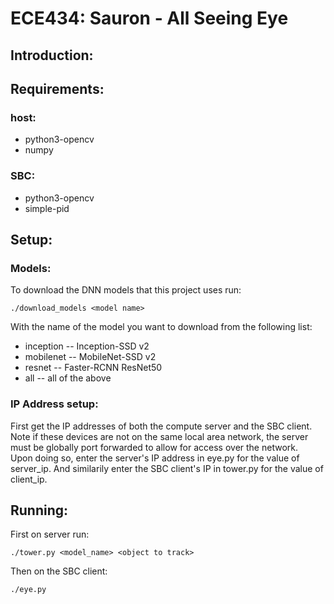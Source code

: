 # ECE434: Sauron - All Seeing Eye

## Introduction:

## Requirements:  
### host:  
* python3-opencv  
* numpy  

### SBC:  
* python3-opencv  
* simple-pid  

## Setup:  
### Models:
To download the DNN models that this project uses run:  
```
./download_models <model name>
```

With the name of the model you want to download from the following list:  
* inception -- Inception-SSD v2  
* mobilenet -- MobileNet-SSD v2  
* resnet -- Faster-RCNN ResNet50  
* all -- all of the above 

### IP Address setup:
First get the IP addresses of both the compute server and the SBC client. Note if these devices are not on the same local area network, the server must be globally port forwarded to allow for access over the network.  
Upon doing so, enter the server's IP address in eye.py for the value of server_ip. And similarily enter the SBC client's IP in tower.py for the value of client_ip.  

## Running:   

First on server run: 
```
./tower.py <model_name> <object to track>
```

Then on the SBC client:  
```
./eye.py
```

